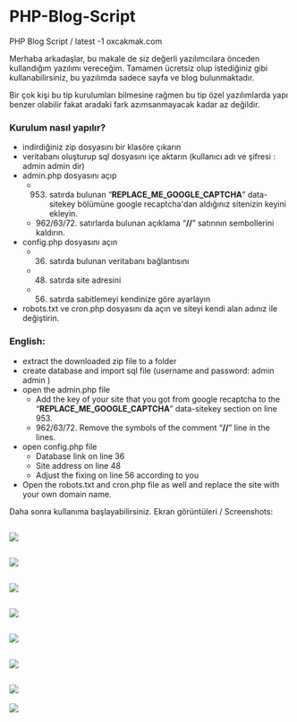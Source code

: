 # PHP-Blog-Script
PHP Blog Script / latest -1 oxcakmak.com


Merhaba arkadaşlar, bu makale de siz değerli yazılımcılara önceden kullandığım yazılımı vereceğim. Tamamen ücretsiz olup istediğiniz gibi kullanabilirsiniz, bu yazılımda sadece sayfa ve blog bulunmaktadır.

Bir çok kişi bu tip kurulumları bilmesine rağmen bu tip özel yazılımlarda yapı benzer olabilir fakat aradaki fark azımsanmayacak kadar az değildir.

### Kurulum nasıl yapılır?

-   indirdiğiniz zip dosyasını bir klasöre çıkarın
-   veritabanı oluşturup sql dosyasını içe aktarın (kullanıcı adı ve şifresi : admin admin dir)
-   admin.php dosyasını açıp
    -   953. satırda bulunan “**REPLACE_ME_GOOGLE_CAPTCHA**” data-sitekey bölümüne google recaptcha'dan aldığınız sitenizin keyini ekleyin.
    -   962/63/72. satırlarda bulunan açıklama “**//**” satırının sembollerini kaldırın.
-   config.php dosyasını açın
    -   36. satırda bulunan veritabanı bağlantısını
    -   48. satırda site adresini
    -   56. satırda sabitlemeyi kendinize göre ayarlayın
-   robots.txt ve cron.php dosyasını da açın ve siteyi kendi alan adınız ile değiştirin.

### English:
-   extract the downloaded zip file to a folder
-   create database and import sql file (username and password: admin admin )
-   open the admin.php file
     -   Add the key of your site that you got from google recaptcha to the “**REPLACE_ME_GOOGLE_CAPTCHA**” data-sitekey section on line 953.
     -   962/63/72. Remove the symbols of the comment “**//**” line in the lines.
-   open config.php file
     -   Database link on line 36
     -   Site address on line 48
     -   Adjust the fixing on line 56 according to you
-   Open the robots.txt and cron.php file as well and replace the site with your own domain name.

Daha sonra kullanıma başlayabilirsiniz. Ekran görüntüleri / Screenshots:

![](https://oxcakmak.com/assets/uploads/20230311/a5c7e60ad3a9dd5f28e7a6f2179d40168998ace6.jpg)
-
![](https://oxcakmak.com/assets/uploads/20230311/39ce54bf203b221a02866bca2059bd3acd0a3949.jpg)
-
![](https://oxcakmak.com/assets/uploads/20230311/cd3dde026cd67cd43a06bc153a62fa25290538ee.jpg)
-
![](https://oxcakmak.com/assets/uploads/20230311/b71878e75b4d9bdccec8bd5bc66122a08b18333a.jpg)
-
![](https://oxcakmak.com/assets/uploads/20230311/bb5bd2d850846395f7998c19a18bb7e210f0e60a.jpg)
-
![](https://oxcakmak.com/assets/uploads/20230311/fc6a2a3324607d182c55e32692de412bb986de2d.jpg)
-
![](https://oxcakmak.com/assets/uploads/20230311/3b6ebf191240feedcccee8a9bbd85d0cbbac3511.jpg)
-
![](https://oxcakmak.com/assets/uploads/20230311/b0cd1d660484e82fde755fa37b701d598fe0d74a.jpg)
